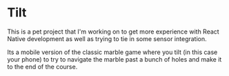# Tilt
This is a pet project that I'm working on to get more experience with React Native development as well as trying to tie in some sensor integration.

Its a mobile version of the classic marble game where you tilt (in this case your phone) to try to navigate the marble past a bunch of holes and make it to the end of the course.

